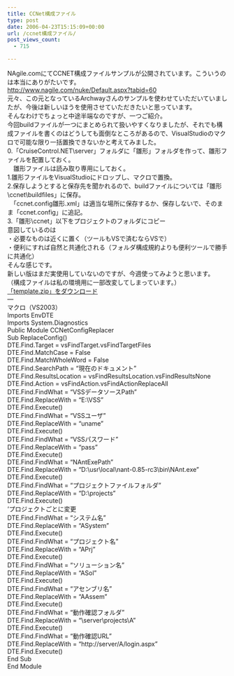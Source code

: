 ```yaml
---
title: CCNet構成ファイル
type: post
date: 2006-04-23T15:15:09+00:00
url: /ccnet構成ファイル/
post_views_count:
  - 715

---
```

NAgile.comにてCCNET構成ファイルサンプルが公開されています。こういうのは本当にありがたいです。  
<http://www.nagile.com/nuke/Default.aspx?tabid=60>  
元々、この元となっているArchwayさんのサンプルを使わせていただいていましたが、今後は新しいほうを使用させていただきたいと思っています。  
そんなわけでちょっと中途半端なのですが、一つご紹介。  
今回buildファイルが一つにまとめられて扱いやすくなりましたが、それでも構成ファイルを書くのはどうしても面倒なところがあるので、VisualStudioのマクロで可能な限り一括置換できないかと考えてみました。  
0.「CruiseControl.NET\server」フォルダに「雛形」フォルダを作って、雛形ファイルを配置しておく。  
　雛形ファイルは読み取り専用にしておく。  
1.雛形ファイルをVisualStudioにドロップし、マクロで置換。  
2.保存しようとすると保存先を聞かれるので、buildファイルについては「雛形\ccnet\buildfiles」に保存。  
　「ccnet.config雛形.xml」は適当な場所に保存するか、保存しないで、そのまま「ccnet.config」に追記。  
3.「雛形\ccnet」以下をプロジェクトのフォルダにコピー  
意図しているのは  
・必要なものは近くに置く（ツールもVSで済むならVSで）  
・便利にすれば自然と共通化される（フォルダ構成規約よりも便利ツールで勝手に共通化）  
そんな感じです。  
新しい版はまだ実使用していないのですが、今週使ってみようと思います。  
（構成ファイルは私の環境用に一部改変してしまっています。）  
[「template.zip」をダウンロード][1]  
&#8212;  
マクロ（VS2003）  
Imports EnvDTE  
Imports System.Diagnostics  
Public Module CCNetConfigReplacer  
Sub ReplaceConfig()  
DTE.Find.Target = vsFindTarget.vsFindTargetFiles  
DTE.Find.MatchCase = False  
DTE.Find.MatchWholeWord = False  
DTE.Find.SearchPath = &#8220;現在のドキュメント&#8221;  
DTE.Find.ResultsLocation = vsFindResultsLocation.vsFindResultsNone  
DTE.Find.Action = vsFindAction.vsFindActionReplaceAll  
DTE.Find.FindWhat = &#8220;VSSデータソースPath&#8221;  
DTE.Find.ReplaceWith = &#8220;E:\VSS&#8221;  
DTE.Find.Execute()  
DTE.Find.FindWhat = &#8220;VSSユーザ&#8221;  
DTE.Find.ReplaceWith = &#8220;uname&#8221;  
DTE.Find.Execute()  
DTE.Find.FindWhat = &#8220;VSSパスワード&#8221;  
DTE.Find.ReplaceWith = &#8220;pass&#8221;  
DTE.Find.Execute()  
DTE.Find.FindWhat = &#8220;NAntExePath&#8221;  
DTE.Find.ReplaceWith = &#8220;D:\usr\local\nant-0.85-rc3\bin\NAnt.exe&#8221;  
DTE.Find.Execute()  
DTE.Find.FindWhat = &#8220;プロジェクトファイルフォルダ&#8221;  
DTE.Find.ReplaceWith = &#8220;D:\projects&#8221;  
DTE.Find.Execute()  
&#8216;プロジェクトごとに変更  
DTE.Find.FindWhat = &#8220;システム名&#8221;  
DTE.Find.ReplaceWith = &#8220;ASystem&#8221;  
DTE.Find.Execute()  
DTE.Find.FindWhat = &#8220;プロジェクト名&#8221;  
DTE.Find.ReplaceWith = &#8220;APrj&#8221;  
DTE.Find.Execute()  
DTE.Find.FindWhat = &#8220;ソリューション名&#8221;  
DTE.Find.ReplaceWith = &#8220;ASol&#8221;  
DTE.Find.Execute()  
DTE.Find.FindWhat = &#8220;アセンブリ名&#8221;  
DTE.Find.ReplaceWith = &#8220;AAssem&#8221;  
DTE.Find.Execute()  
DTE.Find.FindWhat = &#8220;動作確認フォルダ&#8221;  
DTE.Find.ReplaceWith = &#8220;\\server\projects\A&#8221;  
DTE.Find.Execute()  
DTE.Find.FindWhat = &#8220;動作確認URL&#8221;  
DTE.Find.ReplaceWith = &#8220;http://server/A/login.aspx&#8221;  
DTE.Find.Execute()  
End Sub  
End Module

 [1]: http://konnokiyotaka.txt-nifty.com/pgblog/files/template.zip